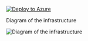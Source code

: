 [![Deploy to Azure](https://aka.ms/deploytoazurebutton)](https://portal.azure.com/#create/Microsoft.Template/uri/https%3A%2Fmain%2Fraw.githubusercontent.com%2Fjimgodden%2FAzure_Networking_Labs%2Fmain%2FScenario-DnsZone%2Fsrc%2Fmain.json)


Diagram of the infrastructure

![Diagram of the infrastructure](diagram.drawio.png)
